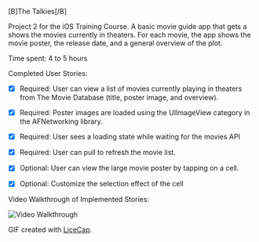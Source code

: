 [B]The Talkies[/B]

Project 2 for the iOS Training Course. 
A basic movie guide app that gets a shows the movies currently in theaters. For each movie, the app shows the movie poster, the release date, and a general overview of the plot. 

Time spent: 4 to 5 hours

Completed User Stories:
 * [x] Required: User can view a list of movies currently playing in theaters from The Movie Database (title, poster image, and overview).

 * [x] Required: Poster images are loaded using the UIImageView category in the AFNetworking library.
 * [x] Required: User sees a loading state while waiting for the movies API
 * [x] Required: User can pull to refresh the movie list.
 * [x] Optional: User can view the large movie poster by tapping on a cell.
 * [x] Optional: Customize the selection effect of the cell
 
Video Walkthrough of Implemented Stories:

![Video Walkthrough](http://i1313.photobucket.com/albums/t547/Darwin_Mendyke/move_app_recording_zpswfifxbmx.gif)

GIF created with [LiceCap](http://www.cockos.com/licecap/).

